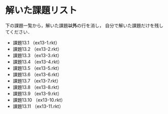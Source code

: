 # 解いた課題リスト

下の課題一覧から，解いた課題**以外**の行を消し，
自分で解いた課題だけを残してください．

* 課題13.1 （ex13-1.rkt）
* 課題13.2 （ex13-2.rkt）
* 課題13.3 （ex13-3.rkt）
* 課題13.4 （ex13-4.rkt）
* 課題13.5 （ex13-5.rkt）
* 課題13.6 （ex13-6.rkt）
* 課題13.7 （ex13-7.rkt）
* 課題13.8 （ex13-8.rkt）
* 課題13.9 （ex13-9.rkt）
* 課題13.10 （ex13-10.rkt）
* 課題13.11 （ex13-11.rkt）
